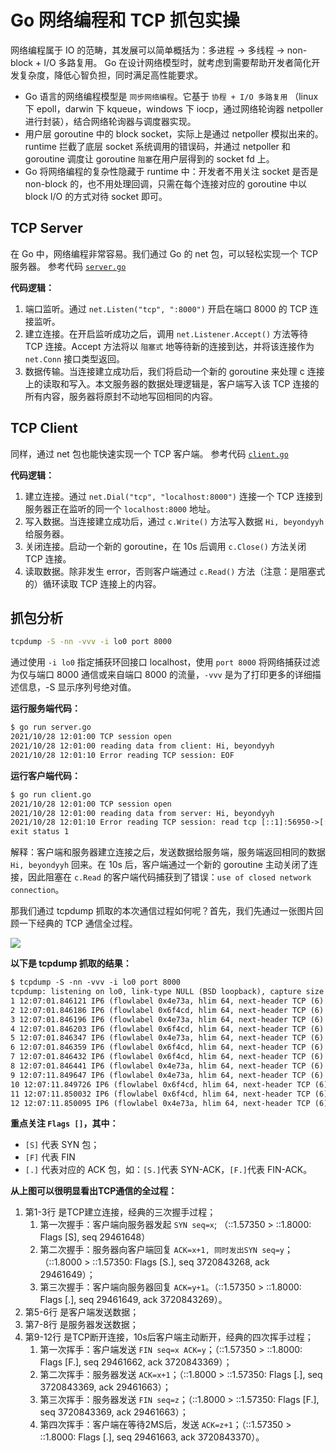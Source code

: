 # Go 网络编程和 TCP 抓包实操

网络编程属于 IO 的范畴，其发展可以简单概括为：多进程 -> 多线程 -> non-block + I/O 多路复用。
Go 在设计网络模型时，就考虑到需要帮助开发者简化开发复杂度，降低心智负担，同时满足高性能要求。

- Go 语言的网络编程模型是 `同步网络编程`。它基于 `协程 + I/O 多路复用` （linux 下 epoll，darwin 下 kqueue，windows 下 iocp，通过网络轮询器 netpoller 进行封装），结合网络轮询器与调度器实现。
- 用户层 goroutine 中的 block socket，实际上是通过 netpoller 模拟出来的。runtime 拦截了底层 socket 系统调用的错误码，并通过 netpoller 和 goroutine 调度让 goroutine `阻塞`在用户层得到的 socket fd 上。
- Go 将网络编程的复杂性隐藏于 runtime 中：开发者不用关注 socket 是否是 non-block 的，也不用处理回调，只需在每个连接对应的 goroutine 中以 block I/O 的方式对待 socket 即可。

## TCP Server

在 Go 中，网络编程非常容易。我们通过 Go 的 net 包，可以轻松实现一个 TCP 服务器。
参考代码 [`server.go`](server/server.go)

**代码逻辑：**

1. 端口监听。通过 `net.Listen("tcp", ":8000")` 开启在端口 8000 的 TCP 连接监听。
2. 建立连接。在开启监听成功之后，调用 `net.Listener.Accept()` 方法等待 TCP 连接。Accept 方法将以 `阻塞式` 地等待新的连接到达，并将该连接作为 `net.Conn` 接口类型返回。
3. 数据传输。当连接建立成功后，我们将启动一个新的 goroutine 来处理 c 连接上的读取和写入。本文服务器的数据处理逻辑是，客户端写入该 TCP 连接的所有内容，服务器将原封不动地写回相同的内容。

## TCP Client

同样，通过 net 包也能快速实现一个 TCP 客户端。 参考代码 [`client.go`](client/client.go)

**代码逻辑：**

1. 建立连接。通过 `net.Dial("tcp", "localhost:8000")` 连接一个 TCP 连接到服务器正在监听的同一个 `localhost:8000` 地址。
2. 写入数据。当连接建立成功后，通过 `c.Write()` 方法写入数据 `Hi, beyondyyh` 给服务器。
3. 关闭连接。启动一个新的 goroutine，在 10s 后调用 `c.Close()` 方法关闭 TCP 连接。
4. 读取数据。除非发生 error，否则客户端通过 `c.Read()`  方法（注意：是阻塞式的）循环读取 TCP 连接上的内容。

## 抓包分析

```bash
tcpdump -S -nn -vvv -i lo0 port 8000
```

通过使用 `-i lo0` 指定捕获环回接口 localhost，使用 `port 8000` 将网络捕获过滤为仅与端口 8000 通信或来自端口 8000 的流量，`-vvv` 是为了打印更多的详细描述信息，-S 显示序列号绝对值。

**运行服务端代码：**

```txt
$ go run server.go
2021/10/28 12:01:00 TCP session open
2021/10/28 12:01:00 reading data from client: Hi, beyondyyh
2021/10/28 12:01:10 Error reading TCP session: EOF
```

**运行客户端代码：**

```txt
$ go run client.go
2021/10/28 12:01:00 TCP session open
2021/10/28 12:01:00 reading data from server: Hi, beyondyyh
2021/10/28 12:01:10 Error reading TCP session: read tcp [::1]:56950->[::1]:8000: use of closed network connection
exit status 1
```

解释：客户端和服务器建立连接之后，发送数据给服务端，服务端返回相同的数据 `Hi, beyondyyh` 回来。在 10s 后，客户端通过一个新的 goroutine 主动关闭了连接，因此阻塞在 `c.Read` 的客户端代码捕获到了错误：`use of closed network connection`。

那我们通过 tcpdump 抓取的本次通信过程如何呢？首先，我们先通过一张图片回顾一下经典的 TCP 通信全过程。

<img src="../imgs/tcp.png" />

**以下是 tcpdump 抓取的结果：**

```txt
$ tcpdump -S -nn -vvv -i lo0 port 8000
tcpdump: listening on lo0, link-type NULL (BSD loopback), capture size 262144 bytes
1 12:07:01.846121 IP6 (flowlabel 0x4e73a, hlim 64, next-header TCP (6) payload length: 44) ::1.57350 > ::1.8000: Flags [S], cksum 0x0034 (incorrect -> 0x3253), seq 29461648, win 65535, options [mss 16324,nop,wscale 6,nop,nop,TS val 714740325 ecr 0,sackOK,eol], length 0
2 12:07:01.846186 IP6 (flowlabel 0x6f4cd, hlim 64, next-header TCP (6) payload length: 44) ::1.8000 > ::1.57350: Flags [S.], cksum 0x0034 (incorrect -> 0x8776), seq 3720843268, ack 29461649, win 65535, options [mss 16324,nop,wscale 6,nop,nop,TS val 714740325 ecr 714740325,sackOK,eol], length 0
3 12:07:01.846196 IP6 (flowlabel 0x4e73a, hlim 64, next-header TCP (6) payload length: 32) ::1.57350 > ::1.8000: Flags [.], cksum 0x0028 (incorrect -> 0xe873), seq 29461649, ack 3720843269, win 6371, options [nop,nop,TS val 714740325 ecr 714740325], length 0
4 12:07:01.846203 IP6 (flowlabel 0x6f4cd, hlim 64, next-header TCP (6) payload length: 32) ::1.8000 > ::1.57350: Flags [.], cksum 0x0028 (incorrect -> 0xe873), seq 3720843269, ack 29461649, win 6371, options [nop,nop,TS val 714740325 ecr 714740325], length 0
5 12:07:01.846347 IP6 (flowlabel 0x4e73a, hlim 64, next-header TCP (6) payload length: 45) ::1.57350 > ::1.8000: Flags [P.], cksum 0x0035 (incorrect -> 0x4822), seq 29461649:29461662, ack 3720843269, win 6371, options [nop,nop,TS val 714740325 ecr 714740325], length 13
6 12:07:01.846359 IP6 (flowlabel 0x6f4cd, hlim 64, next-header TCP (6) payload length: 32) ::1.8000 > ::1.57350: Flags [.], cksum 0x0028 (incorrect -> 0xe866), seq 3720843269, ack 29461662, win 6371, options [nop,nop,TS val 714740325 ecr 714740325], length 0
7 12:07:01.846432 IP6 (flowlabel 0x6f4cd, hlim 64, next-header TCP (6) payload length: 132) ::1.8000 > ::1.57350: Flags [P.], cksum 0x008c (incorrect -> 0x47be), seq 3720843269:3720843369, ack 29461662, win 6371, options [nop,nop,TS val 714740325 ecr 714740325], length 100
8 12:07:01.846441 IP6 (flowlabel 0x4e73a, hlim 64, next-header TCP (6) payload length: 32) ::1.57350 > ::1.8000: Flags [.], cksum 0x0028 (incorrect -> 0xe803), seq 29461662, ack 3720843369, win 6370, options [nop,nop,TS val 714740325 ecr 714740325], length 0
9 12:07:11.849647 IP6 (flowlabel 0x4e73a, hlim 64, next-header TCP (6) payload length: 32) ::1.57350 > ::1.8000: Flags [F.], cksum 0x0028 (incorrect -> 0xc12b), seq 29461662, ack 3720843369, win 6370, options [nop,nop,TS val 714750268 ecr 714740325], length 0
10 12:07:11.849726 IP6 (flowlabel 0x6f4cd, hlim 64, next-header TCP (6) payload length: 32) ::1.8000 > ::1.57350: Flags [.], cksum 0x0028 (incorrect -> 0x9a53), seq 3720843369, ack 29461663, win 6371, options [nop,nop,TS val 714750268 ecr 714750268], length 0
11 12:07:11.850032 IP6 (flowlabel 0x6f4cd, hlim 64, next-header TCP (6) payload length: 32) ::1.8000 > ::1.57350: Flags [F.], cksum 0x0028 (incorrect -> 0x9a52), seq 3720843369, ack 29461663, win 6371, options [nop,nop,TS val 714750268 ecr 714750268], length 0
12 12:07:11.850095 IP6 (flowlabel 0x4e73a, hlim 64, next-header TCP (6) payload length: 32) ::1.57350 > ::1.8000: Flags [.], cksum 0x0028 (incorrect -> 0x9a53), seq 29461663, ack 3720843370, win 6370, options [nop,nop,TS val 714750268 ecr 714750268], length 0
```

**重点关注 `Flags []`，其中：**

- `[S]` 代表 SYN 包；
- `[F]` 代表 FIN
- `[.]` 代表对应的 ACK 包，如：`[S.]`代表 SYN-ACK，`[F.]`代表 FIN-ACK。

**从上图可以很明显看出TCP通信的全过程：**

1. 第1-3行 是TCP建立连接，经典的三次握手过程；
    1. 第一次握手：客户端向服务器发起 `SYN seq=x`; （::1.57350 > ::1.8000: Flags [S], seq 29461648）
    2. 第二次握手：服务器向客户端回复 `ACK=x+1, 同时发出SYN seq=y`；（::1.8000 > ::1.57350: Flags [S.], seq 3720843268, ack 29461649）；
    3. 第三次握手：客户端向服务器回复 `ACK=y+1`。（::1.57350 > ::1.8000: Flags [.], seq 29461649, ack 3720843269）。
2. 第5-6行 是客户端发送数据；
3. 第7-8行 是服务器发送数据；
4. 第9-12行 是TCP断开连接，10s后客户端主动断开，经典的四次挥手过程；
    1. 第一次挥手：客户端发送 `FIN seq=x ACK=y`；（::1.57350 > ::1.8000: Flags [F.], seq 29461662, ack 3720843369）；
    2. 第二次挥手：服务器发送 `ACK=x+1`；（::1.8000 > ::1.57350: Flags [.], seq 3720843369, ack 29461663）；
    3. 第三次挥手：服务器发送 `FIN seq=z`；（::1.8000 > ::1.57350: Flags [F.], seq 3720843369, ack 29461663）；
    4. 第四次挥手：客户端在等待2MS后，发送 `ACK=z+1`；（::1.57350 > ::1.8000: Flags [.], seq 29461663, ack 3720843370）。

